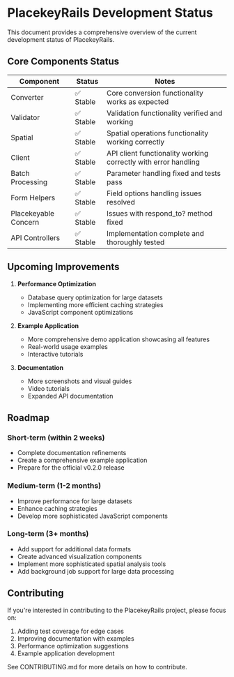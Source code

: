 # PlacekeyRails Development Status

This document provides a comprehensive overview of the current development status of PlacekeyRails.

## Core Components Status

| Component | Status | Notes |
|-----------|--------|-------|
| Converter | ✅ Stable | Core conversion functionality works as expected |
| Validator | ✅ Stable | Validation functionality verified and working |
| Spatial | ✅ Stable | Spatial operations functionality working correctly |
| Client | ✅ Stable | API client functionality working correctly with error handling |
| Batch Processing | ✅ Stable | Parameter handling fixed and tests pass |
| Form Helpers | ✅ Stable | Field options handling issues resolved |
| Placekeyable Concern | ✅ Stable | Issues with respond_to? method fixed |
| API Controllers | ✅ Stable | Implementation complete and thoroughly tested |

## Upcoming Improvements

1. **Performance Optimization**
   - Database query optimization for large datasets
   - Implementing more efficient caching strategies
   - JavaScript component optimizations

2. **Example Application**
   - More comprehensive demo application showcasing all features
   - Real-world usage examples
   - Interactive tutorials

3. **Documentation**
   - More screenshots and visual guides
   - Video tutorials
   - Expanded API documentation

## Roadmap

### Short-term (within 2 weeks)
- Complete documentation refinements
- Create a comprehensive example application
- Prepare for the official v0.2.0 release

### Medium-term (1-2 months)
- Improve performance for large datasets
- Enhance caching strategies
- Develop more sophisticated JavaScript components

### Long-term (3+ months)
- Add support for additional data formats
- Create advanced visualization components
- Implement more sophisticated spatial analysis tools
- Add background job support for large data processing

## Contributing

If you're interested in contributing to the PlacekeyRails project, please focus on:

1. Adding test coverage for edge cases
2. Improving documentation with examples
3. Performance optimization suggestions
4. Example application development

See CONTRIBUTING.md for more details on how to contribute.
